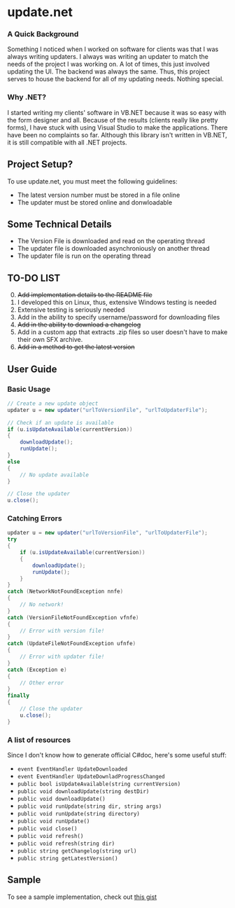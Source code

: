 update.net
=========

### A Quick Background ###

Something I noticed when I worked on software for clients was that I was always
writing updaters. I always was writing an updater to match the needs of the 
project I was working on. A lot of times, this just involved updating the UI.
The backend was always the same. Thus, this project serves to house the backend
for all of my updating needs. Nothing special.

### Why .NET? ###

I started writing my clients' software in VB.NET because it was so easy with the
form designer and all. Because of the results (clients really like pretty 
forms), I have stuck with using Visual Studio to make the applications. There 
have been no complaints so far. Although this library isn't written in VB.NET, 
it is still compatible with all .NET projects. 

## Project Setup? ##

To use update.net, you must meet the following guidelines:  

* The latest version number must be stored in a file online
* The updater must be stored online and donwloadable

## Some Technical Details ##
* The Version File is downloaded and read on the operating thread
* The updater file is downloaded asynchroniously on another thread
* The updater file is run on the operating thread


## TO-DO LIST ##
0) ~~Add implementation details to the README file~~  
1) I developed this on Linux, thus, extensive Windows testing is needed  
2) Extensive testing is seriously needed  
3) Add in the ability to specify username/password for downloading files  
4) ~~Add in the ability to download a changelog~~  
5) Add in a custom app that extracts .zip files so user doesn't have to make
   their own SFX archive.  
6) ~~Add in a method to get the latest version~~

User Guide
----------

### Basic Usage ###
```c#
// Create a new update object
updater u = new updater("urlToVersionFile", "urlToUpdaterFile");

// Check if an update is available
if (u.isUpdateAvailable(currentVersion))
{
	downloadUpdate();
	runUpdate();
}
else
{
	// No update available
}

// Close the updater
u.close();
```

### Catching Errors ###
```c#
updater u = new updater("urlToVersionFile", "urlToUpdaterFile");
try
{
	if (u.isUpdateAvailable(currentVersion))
	{
		downloadUpdate();
		runUpdate();
	}
}
catch (NetworkNotFoundException nnfe)
{
	// No network!
}
catch (VersionFileNotFoundException vfnfe)
{
	// Error with version file!
}
catch (UpdateFileNotFoundException ufnfe)
{
	// Error with updater file!
}
catch (Exception e)
{
	// Other error
}
finally
{
	// Close the updater
	u.close();
}
```

### A list of resources ###
Since I don't know how to generate official C#doc, here's some useful stuff:  
* `event EventHandler UpdateDownloaded`
* `event EventHandler UpdateDownladProgressChanged`
* `public bool isUpdateAvailable(string currentVersion)`
* `public void downloadUpdate(string destDir)`
* `public void downloadUpdate()`
* `public void runUpdate(string dir, string args)`
* `public void runUpdate(string directory)`
* `public void runUpdate()`
* `public void close()`
* `public void refresh()`
* `public void refresh(string dir)`
* `public string getChangelog(string url)`
* `public string getLatestVersion()`




## Sample ##
To see a sample implementation, check out [this gist](https://gist.github.com/brandonio21/f6af53fa7b985b7d03f4)
